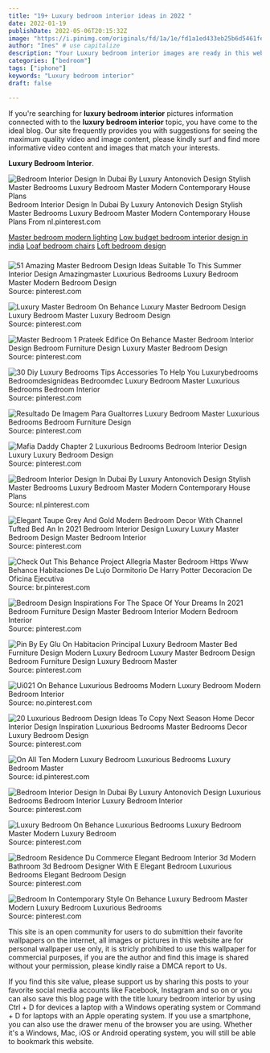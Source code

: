 ```yaml
---
title: "19+ Luxury bedroom interior ideas in 2022 "
date: 2022-01-19
publishDate: 2022-05-06T20:15:32Z
image: "https://i.pinimg.com/originals/fd/1a/1e/fd1a1ed433eb25b6d5461fe0ad5a3b0d.jpg"
author: "Ines" # use capitalize
description: "Your Luxury bedroom interior images are ready in this website. Luxury bedroom interior are a topic that is being searched for and liked by netizens now. You can Download the Luxury bedroom interior files here. Find and Download all royalty-free images."
categories: ["bedroom"]
tags: ["iphone"]
keywords: "Luxury bedroom interior"
draft: false

---
```


If you're searching for **luxury bedroom interior** pictures information connected with to the **luxury bedroom interior** topic, you have come to the ideal  blog.  Our site frequently  provides you with  suggestions  for seeing  the maximum  quality video and image  content, please kindly surf and find more informative video content and images  that match your interests.

**Luxury Bedroom Interior**. 

![Bedroom Interior Design In Dubai By Luxury Antonovich Design Stylish Master Bedrooms Luxury Bedroom Master Modern Contemporary House Plans](https://i.pinimg.com/736x/55/f0/f3/55f0f3b2b2f332d2d04d31bc2409d0d8.jpg "Bedroom Interior Design In Dubai By Luxury Antonovich Design Stylish Master Bedrooms Luxury Bedroom Master Modern Contemporary House Plans")
Bedroom Interior Design In Dubai By Luxury Antonovich Design Stylish Master Bedrooms Luxury Bedroom Master Modern Contemporary House Plans From nl.pinterest.com

[Master bedroom modern lighting](/master-bedroom-modern-lighting/)
[Low budget bedroom interior design in india](/low-budget-bedroom-interior-design-in-india/)
[Loaf bedroom chairs](/loaf-bedroom-chairs/)
[Loft bedroom design](/loft-bedroom-design/)



### 

 


![51 Amazing Master Bedroom Design Ideas Suitable To This Summer Interior Design Amazingmaster Luxurious Bedrooms Luxury Bedroom Master Modern Bedroom Design](https://i.pinimg.com/originals/68/4e/d5/684ed5fc9ed206a1ebbe643c3fab3c87.jpg "51 Amazing Master Bedroom Design Ideas Suitable To This Summer Interior Design Amazingmaster Luxurious Bedrooms Luxury Bedroom Master Modern Bedroom Design")
Source: pinterest.com

 

![Luxury Master Bedroom On Behance Luxury Master Bedroom Design Luxury Bedroom Master Luxury Bedroom Design](https://i.pinimg.com/originals/83/96/0b/83960b468ab8d211c79a45c9dccf5a3e.jpg "Luxury Master Bedroom On Behance Luxury Master Bedroom Design Luxury Bedroom Master Luxury Bedroom Design")
Source: pinterest.com

 

![Master Bedroom 1 Prateek Edifice On Behance Master Bedroom Interior Design Bedroom Furniture Design Luxury Master Bedroom Design](https://i.pinimg.com/736x/36/f2/6a/36f26a2e23762d5bd317f6f4c4690bc6.jpg "Master Bedroom 1 Prateek Edifice On Behance Master Bedroom Interior Design Bedroom Furniture Design Luxury Master Bedroom Design")
Source: pinterest.com

 

![30 Diy Luxury Bedrooms Tips Accessories To Help You Luxurybedrooms Bedroomdesignideas Bedroomdec Luxury Bedroom Master Luxurious Bedrooms Bedroom Interior](https://i.pinimg.com/originals/4b/ee/51/4bee51143c88509184186af47c8418d4.jpg "30 Diy Luxury Bedrooms Tips Accessories To Help You Luxurybedrooms Bedroomdesignideas Bedroomdec Luxury Bedroom Master Luxurious Bedrooms Bedroom Interior")
Source: pinterest.com

 

![Resultado De Imagem Para Gualtorres Luxury Bedroom Master Luxurious Bedrooms Bedroom Furniture Design](https://i.pinimg.com/originals/8a/2b/9a/8a2b9aea08695c7ba0c250ae34e1a984.jpg "Resultado De Imagem Para Gualtorres Luxury Bedroom Master Luxurious Bedrooms Bedroom Furniture Design")
Source: pinterest.com

 

![Mafia Daddy Chapter 2 Luxurious Bedrooms Bedroom Interior Design Luxury Luxury Bedroom Design](https://i.pinimg.com/736x/02/88/0c/02880c3c484c5566e4177c927bf49a47.jpg "Mafia Daddy Chapter 2 Luxurious Bedrooms Bedroom Interior Design Luxury Luxury Bedroom Design")
Source: pinterest.com

 

![Bedroom Interior Design In Dubai By Luxury Antonovich Design Stylish Master Bedrooms Luxury Bedroom Master Modern Contemporary House Plans](https://i.pinimg.com/736x/55/f0/f3/55f0f3b2b2f332d2d04d31bc2409d0d8.jpg "Bedroom Interior Design In Dubai By Luxury Antonovich Design Stylish Master Bedrooms Luxury Bedroom Master Modern Contemporary House Plans")
Source: nl.pinterest.com

 

![Elegant Taupe Grey And Gold Modern Bedroom Decor With Channel Tufted Bed An In 2021 Bedroom Interior Design Luxury Luxury Master Bedroom Design Master Bedroom Interior](https://i.pinimg.com/originals/80/b7/f9/80b7f9ba5ef50a13e77f2add9645115c.jpg "Elegant Taupe Grey And Gold Modern Bedroom Decor With Channel Tufted Bed An In 2021 Bedroom Interior Design Luxury Luxury Master Bedroom Design Master Bedroom Interior")
Source: pinterest.com

 

![Check Out This Behance Project Allegria Master Bedroom Https Www Behance Habitaciones De Lujo Dormitorio De Harry Potter Decoracion De Oficina Ejecutiva](https://i.pinimg.com/originals/e3/19/46/e319461ad5b8a6c97378f6e4d08120b5.jpg "Check Out This Behance Project Allegria Master Bedroom Https Www Behance Habitaciones De Lujo Dormitorio De Harry Potter Decoracion De Oficina Ejecutiva")
Source: br.pinterest.com

 

![Bedroom Design Inspirations For The Space Of Your Dreams In 2021 Bedroom Furniture Design Master Bedroom Interior Modern Bedroom Interior](https://i.pinimg.com/564x/99/4e/8d/994e8dc8fd116cb61616e35870465792.jpg "Bedroom Design Inspirations For The Space Of Your Dreams In 2021 Bedroom Furniture Design Master Bedroom Interior Modern Bedroom Interior")
Source: pinterest.com

 

![Pin By Ey Glu On Habitacion Principal Luxury Bedroom Master Bed Furniture Design Modern Luxury Bedroom Luxury Master Bedroom Design Bedroom Furniture Design Luxury Bedroom Master](https://i.pinimg.com/originals/85/86/21/8586218ac22fe559de7290cec8716789.jpg "Pin By Ey Glu On Habitacion Principal Luxury Bedroom Master Bed Furniture Design Modern Luxury Bedroom Luxury Master Bedroom Design Bedroom Furniture Design Luxury Bedroom Master")
Source: pinterest.com

 

![Ui021 On Behance Luxurious Bedrooms Modern Luxury Bedroom Modern Bedroom Interior](https://i.pinimg.com/originals/ff/56/80/ff568010f5f6749528287cde01f400bb.jpg "Ui021 On Behance Luxurious Bedrooms Modern Luxury Bedroom Modern Bedroom Interior")
Source: no.pinterest.com

 

![20 Luxurious Bedroom Design Ideas To Copy Next Season Home Decor Interior Design Inspiration Luxurious Bedrooms Master Bedrooms Decor Luxury Bedroom Design](https://i.pinimg.com/originals/e0/b4/6f/e0b46f97680a9fa9a72028b3844555aa.jpg "20 Luxurious Bedroom Design Ideas To Copy Next Season Home Decor Interior Design Inspiration Luxurious Bedrooms Master Bedrooms Decor Luxury Bedroom Design")
Source: pinterest.com

 

![On All Ten Modern Luxury Bedroom Luxurious Bedrooms Luxury Bedroom Master](https://i.pinimg.com/originals/ee/c5/52/eec5525f6ab1b284d1143e7c93235ea1.jpg "On All Ten Modern Luxury Bedroom Luxurious Bedrooms Luxury Bedroom Master")
Source: id.pinterest.com

 

![Bedroom Interior Design In Dubai By Luxury Antonovich Design Luxurious Bedrooms Bedroom Interior Luxury Bedroom Interior](https://i.pinimg.com/736x/23/b7/7b/23b77b20b0995319b3c3adc99384561f.jpg "Bedroom Interior Design In Dubai By Luxury Antonovich Design Luxurious Bedrooms Bedroom Interior Luxury Bedroom Interior")
Source: pinterest.com

 

![Luxury Bedroom On Behance Luxurious Bedrooms Luxury Bedroom Master Modern Luxury Bedroom](https://i.pinimg.com/originals/05/04/b3/0504b349d5c91897da33f26b5951594d.jpg "Luxury Bedroom On Behance Luxurious Bedrooms Luxury Bedroom Master Modern Luxury Bedroom")
Source: pinterest.com

 

![Bedroom Residence Du Commerce Elegant Bedroom Interior 3d Modern Bathroom 3d Bedroom Designer With E Elegant Bedroom Luxurious Bedrooms Elegant Bedroom Design](https://i.pinimg.com/originals/20/ef/29/20ef29555775ff040fd0c84af2260ef3.jpg "Bedroom Residence Du Commerce Elegant Bedroom Interior 3d Modern Bathroom 3d Bedroom Designer With E Elegant Bedroom Luxurious Bedrooms Elegant Bedroom Design")
Source: pinterest.com

 

![Bedroom In Contemporary Style On Behance Luxury Bedroom Master Modern Luxury Bedroom Luxurious Bedrooms](https://i.pinimg.com/originals/fd/1a/1e/fd1a1ed433eb25b6d5461fe0ad5a3b0d.jpg "Bedroom In Contemporary Style On Behance Luxury Bedroom Master Modern Luxury Bedroom Luxurious Bedrooms")
Source: pinterest.com

 

This site is an open community for users to do submittion their favorite wallpapers on the internet, all images or pictures in this website are for personal wallpaper use only, it is stricly prohibited to use this wallpaper for commercial purposes, if you are the author and find this image is shared without your permission, please kindly raise a DMCA report to Us.

If you find this site value, please support us by sharing this posts to your favorite social media accounts like Facebook, Instagram and so on or you can also save this blog page with the title luxury bedroom interior by using Ctrl + D for devices a laptop with a Windows operating system or Command + D for laptops with an Apple operating system. If you use a smartphone, you can also use the drawer menu of the browser you are using. Whether it's a Windows, Mac, iOS or Android operating system, you will still be able to bookmark this website.
